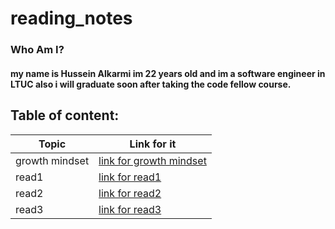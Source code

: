 # reading_notes

### Who Am I?
#### my name is Hussein Alkarmi im 22 years old and im a software engineer in LTUC also i will graduate soon after taking the code fellow course.

## Table of content:

 |Topic | Link for it|
 |------------ | -------------|
 |growth mindset | [link for growth mindset](https://husseinalkarmi.github.io/reading_notes/growthmindset)|
 |read1 | [link for read1](https://husseinalkarmi.github.io/reading_notes/read1)|
 |read2 | [link for read2](https://husseinalkarmi.github.io/reading_notes/read2)|
 |read3 | [link for read3](https://husseinalkarmi.github.io/reading_notes/read3)|




